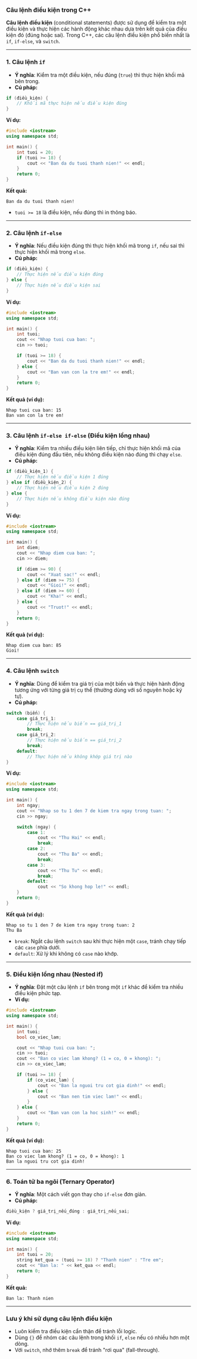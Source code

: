 ### Câu lệnh điều kiện trong C++

**Câu lệnh điều kiện** (conditional statements) được sử dụng để kiểm tra một điều kiện và thực hiện các hành động khác nhau dựa trên kết quả của điều kiện đó (đúng hoặc sai). Trong C++, các câu lệnh điều kiện phổ biến nhất là `if`, `if-else`, và `switch`.

---

### 1. Câu lệnh `if`

-   **Ý nghĩa**: Kiểm tra một điều kiện, nếu đúng (`true`) thì thực hiện khối mã bên trong.
-   **Cú pháp:**

```cpp
if (điều_kiện) {
    // Khối mã thực hiện nếu điều kiện đúng
}
```

**Ví dụ:**

```cpp
#include <iostream>
using namespace std;

int main() {
    int tuoi = 20;
    if (tuoi >= 18) {
        cout << "Ban da du tuoi thanh nien!" << endl;
    }
    return 0;
}
```

**Kết quả:**

```
Ban da du tuoi thanh nien!
```

-   `tuoi >= 18` là điều kiện, nếu đúng thì in thông báo.

---

### 2. Câu lệnh `if-else`

-   **Ý nghĩa**: Nếu điều kiện đúng thì thực hiện khối mã trong `if`, nếu sai thì thực hiện khối mã trong `else`.
-   **Cú pháp:**

```cpp
if (điều_kiện) {
    // Thực hiện nếu điều kiện đúng
} else {
    // Thực hiện nếu điều kiện sai
}
```

**Ví dụ:**

```cpp
#include <iostream>
using namespace std;

int main() {
    int tuoi;
    cout << "Nhap tuoi cua ban: ";
    cin >> tuoi;

    if (tuoi >= 18) {
        cout << "Ban da du tuoi thanh nien!" << endl;
    } else {
        cout << "Ban van con la tre em!" << endl;
    }
    return 0;
}
```

**Kết quả (ví dụ):**

```
Nhap tuoi cua ban: 15
Ban van con la tre em!
```

---

### 3. Câu lệnh `if-else if-else` (Điều kiện lồng nhau)

-   **Ý nghĩa**: Kiểm tra nhiều điều kiện liên tiếp, chỉ thực hiện khối mã của điều kiện đúng đầu tiên, nếu không điều kiện nào đúng thì chạy `else`.
-   **Cú pháp:**

```cpp
if (điều_kiện_1) {
    // Thực hiện nếu điều kiện 1 đúng
} else if (điều_kiện_2) {
    // Thực hiện nếu điều kiện 2 đúng
} else {
    // Thực hiện nếu không điều kiện nào đúng
}
```

**Ví dụ:**

```cpp
#include <iostream>
using namespace std;

int main() {
    int diem;
    cout << "Nhap diem cua ban: ";
    cin >> diem;

    if (diem >= 90) {
        cout << "Xuat sac!" << endl;
    } else if (diem >= 75) {
        cout << "Gioi!" << endl;
    } else if (diem >= 60) {
        cout << "Kha!" << endl;
    } else {
        cout << "Truot!" << endl;
    }
    return 0;
}
```

**Kết quả (ví dụ):**

```
Nhap diem cua ban: 85
Gioi!
```

---

### 4. Câu lệnh `switch`

-   **Ý nghĩa**: Dùng để kiểm tra giá trị của một biến và thực hiện hành động tương ứng với từng giá trị cụ thể (thường dùng với số nguyên hoặc ký tự).
-   **Cú pháp:**

```cpp
switch (biến) {
    case giá_trị_1:
        // Thực hiện nếu biến == giá_trị_1
        break;
    case giá_trị_2:
        // Thực hiện nếu biến == giá_trị_2
        break;
    default:
        // Thực hiện nếu không khớp giá trị nào
}
```

**Ví dụ:**

```cpp
#include <iostream>
using namespace std;

int main() {
    int ngay;
    cout << "Nhap so tu 1 den 7 de kiem tra ngay trong tuan: ";
    cin >> ngay;

    switch (ngay) {
        case 1:
            cout << "Thu Hai" << endl;
            break;
        case 2:
            cout << "Thu Ba" << endl;
            break;
        case 3:
            cout << "Thu Tu" << endl;
            break;
        default:
            cout << "So khong hop le!" << endl;
    }
    return 0;
}
```

**Kết quả (ví dụ):**

```
Nhap so tu 1 den 7 de kiem tra ngay trong tuan: 2
Thu Ba
```

-   `break`: Ngắt câu lệnh `switch` sau khi thực hiện một `case`, tránh chạy tiếp các `case` phía dưới.
-   `default`: Xử lý khi không có `case` nào khớp.

---

### 5. Điều kiện lồng nhau (Nested if)

-   **Ý nghĩa**: Đặt một câu lệnh `if` bên trong một `if` khác để kiểm tra nhiều điều kiện phức tạp.
-   **Ví dụ:**

```cpp
#include <iostream>
using namespace std;

int main() {
    int tuoi;
    bool co_viec_lam;

    cout << "Nhap tuoi cua ban: ";
    cin >> tuoi;
    cout << "Ban co viec lam khong? (1 = co, 0 = khong): ";
    cin >> co_viec_lam;

    if (tuoi >= 18) {
        if (co_viec_lam) {
            cout << "Ban la nguoi tru cot gia dinh!" << endl;
        } else {
            cout << "Ban nen tim viec lam!" << endl;
        }
    } else {
        cout << "Ban van con la hoc sinh!" << endl;
    }
    return 0;
}
```

**Kết quả (ví dụ):**

```
Nhap tuoi cua ban: 25
Ban co viec lam khong? (1 = co, 0 = khong): 1
Ban la nguoi tru cot gia dinh!
```

---

### 6. Toán tử ba ngôi (Ternary Operator)

-   **Ý nghĩa**: Một cách viết gọn thay cho `if-else` đơn giản.
-   **Cú pháp:**

```cpp
điều_kiện ? giá_trị_nếu_đúng : giá_trị_nếu_sai;
```

**Ví dụ:**

```cpp
#include <iostream>
using namespace std;

int main() {
    int tuoi = 20;
    string ket_qua = (tuoi >= 18) ? "Thanh nien" : "Tre em";
    cout << "Ban la: " << ket_qua << endl;
    return 0;
}
```

**Kết quả:**

```
Ban la: Thanh nien
```

---

### Lưu ý khi sử dụng câu lệnh điều kiện

-   Luôn kiểm tra điều kiện cẩn thận để tránh lỗi logic.
-   Dùng `{}` để nhóm các câu lệnh trong khối `if`, `else` nếu có nhiều hơn một dòng.
-   Với `switch`, nhớ thêm `break` để tránh "rơi qua" (fall-through).
